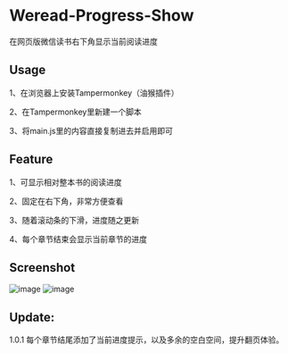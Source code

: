 # Weread-Progress-Show
在网页版微信读书右下角显示当前阅读进度

## Usage
1、在浏览器上安装Tampermonkey（油猴插件）

2、在Tampermonkey里新建一个脚本

3、将main.js里的内容直接复制进去并启用即可

## Feature
1、可显示相对整本书的阅读进度

2、固定在右下角，非常方便查看

3、随着滚动条的下滑，进度随之更新

4、每个章节结束会显示当前章节的进度

## Screenshot
![image](https://github.com/ralix/Weread-Progress-Show/assets/3196716/3368bdb8-a2bd-409c-a8fd-dd211516cdfe)
![image](https://github.com/ralix/Weread-Progress-Show/assets/3196716/01447912-1787-455c-a333-dbb94b4c17a5)

## Update:
1.0.1 
每个章节结尾添加了当前进度提示，以及多余的空白空间，提升翻页体验。
